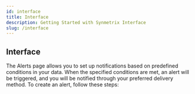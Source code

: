 ```yaml
---
id: interface
title: Interface
description: Getting Started with Synmetrix Interface
slug: /interface
---
```


## Interface

The Alerts page allows you to set up notifications based on predefined conditions in your data. When the specified conditions are met, an alert will be triggered, and you will be notified through your preferred delivery method. To create an alert, follow these steps:
